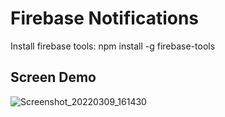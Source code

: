 # Firebase Notifications

Install firebase tools:
npm install -g firebase-tools

## Screen Demo

![Screenshot_20220309_161430](https://user-images.githubusercontent.com/45378000/157537161-cd958597-2d08-4135-812a-96b9f9e24c9b.png)
